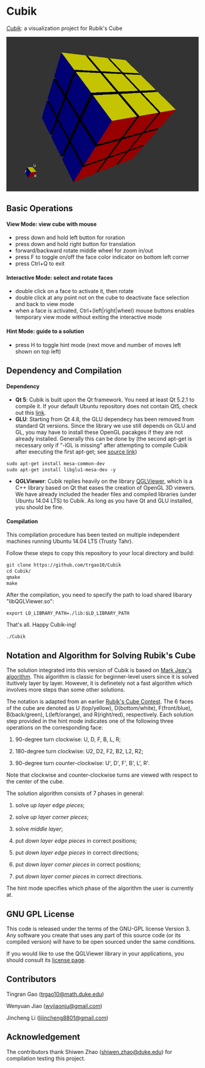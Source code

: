 Cubik
=====

[*Cubik*](https://github.com/trgao10/Cubik): a visualization project for Rubik's Cube

![Cubik Screenshot](/images/Cubik.png)

## Basic Operations

#### View Mode: view cube with mouse
+ press down and hold left button for roration
+ press down and hold right button for translation
+ forward/backward rotate middle wheel for zoom in/out
+ press F to toggle on/off the face color indicator on bottom left corner
+ press Ctrl+Q to exit

#### Interactive Mode: select and rotate faces
+ double click on a face to activate it, then rotate
+ double click at any point not on the cube to deactivate face selection and back to view mode
+ when a face is activated, Ctrl+(left|right|wheel) mouse buttons enables temporary view mode without exiting the interactive mode

#### Hint Mode: guide to a solution
+ press H to toggle hint mode (next move and number of moves left shown on top left)

## Dependency and Compilation

#### Dependency
+ **Qt 5**: Cubik is built upon the Qt framework. You need at least Qt 5.2.1 to compile it. If your default Ubuntu repository does not contain Qt5, check out this [link](http://askubuntu.com/questions/279421/how-can-i-install-qt-5-x-on-12-04-lts).
+ **GLU**: Starting from Qt 4.8, the GLU dependecy has been removed from standard Qt versions. Since the library we use still depends on GLU and GL, you may have to install these OpenGL pacakges if they are not already installed. Generally this can be done by (the second apt-get is necessary only if "-lGL is missing" after attempting to compile Cubik after executing the first apt-get; see [source link](http://qt-project.org/forums/viewthread/23855/#110514))
```
sudo apt-get install mesa-common-dev
sudo apt-get install libglu1-mesa-dev -y
```
+ **QGLViewer**: Cubik replies heavily on the library [QGLViewer](http://www.libqglviewer.com/), which is a C++ library based on Qt that eases the creation of OpenGL 3D viewers. We have already included the header files and compiled libraries (under Ubuntu 14.04 LTS) to Cubik. As long as you have Qt and GLU installed, you should be fine.

#### Compilation
This compilation procedure has been tested on multiple independent machines running Ubuntu 14.04 LTS (Trusty Tahr).

Follow these steps to copy this repository to your local directory and build:
```
git clone https://github.com/trgao10/Cubik
cd Cubik/
qmake
make
```
After the compilation, you need to specify the path to load shared libarary "libQGLViewer.so":
```
export LD_LIBRARY_PATH=./lib:$LD_LIBRARY_PATH
```
That's all. Happy Cubik-ing!
```
./Cubik
```

## Notation and Algorithm for Solving Rubik's Cube

The solution integrated into this version of Cubik is based on [Mark Jeay's algorithm](http://www.jeays.net/rubiks.htm). This algorithm is classic for beginner-level users since it is solved ituitively layer by layer. However, it is definetely not a fast algorithm which involves more steps than some other solutions.

The notation is adapted from an earlier [Rubik's Cube Contest](http://tomas.rokicki.com/cubecontest/). The 6 faces of the cube are denoted as U (top/yellow), D(bottom/white), F(front/blue), B(back/green), L(left/orange), and R(right/red), respectively. Each solution step provided in the hint mode indicates one of the following three operations on the corresponding face:

1. 90-degree turn clockwise: U, D, F, B, L, R;

2. 180-degree turn clockwise: U2, D2, F2, B2, L2, R2;

3. 90-degree turn counter-clockwise: U', D', F', B', L', R'.

Note that clockwise and counter-clockwise turns are viewed with respect to the center of the cube.

The solution algorithm consists of 7 phases in general:

1. solve *up layer edge pieces*;

2. solve *up layer corner pieces*;

3. solve *middle layer*;

4. put *down layer edge pieces* in correct positions;

5. put *down layer edge pieces* in correct directions;

6. put *down layer corner pieces* in correct positions;

7. put *down layer corner pieces* in correct directions.

The hint mode specifies which phase of the algorithm the user is currently at.

## GNU GPL License
This code is released under the terms of the GNU-GPL license Version 3. Any software you create that uses any part of this source code (or its compiled version) will have to be open sourced under the same conditions.

If you would like to use the QGLViewer library in your applications, you should consult its [license page](http://www.libqglviewer.com/download.html).

## Contributors

Tingran Gao (<trgao10@math.duke.edu>)

Wenyuan Jiao (<wyjiaonju@gmail.com>)

Jincheng Li (<lijincheng8801@gmail.com>)

## Acknowledgement

The contributors thank Shiwen Zhao (<shiwen.zhao@duke.edu>) for compilation testing this project.
